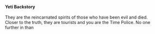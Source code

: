 #### Yeti Backstory
They are the reincarnated spirits of those who have been evil and died. Closer to the truth, they are tourists and you are the Time Police. No one further in than 
